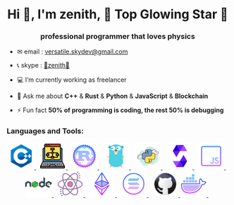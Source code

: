 <h1 align="center">Hi 👋, I'm zenith, 🌟 Top Glowing Star 🔭</h1>
<h3 align="center">professional programmer that loves physics</h3>

* ✉ email : <a href="versatile.skydev@gmail.com">versatile.skydev@gmail.com</a>

* 📞 skype : <a href="https://join.skype.com/invite/sTcIbKLV2x6u">🌟zenith🌟</a>

- 💻 I’m currently working as freelancer

- 💬 Ask me about **C++** & **Rust** & **Python** & **JavaScript** & **Blockchain**

- ⚡ Fun fact **50% of programming is coding, the rest 50% is debugging**

<h3 align="left">Languages and Tools:</h3>
<p align="center"> 
    <a href="https://www.w3schools.com/cpp/" target="_blank" rel="noreferrer"> 
        <img src="c++.png" alt="cplusplus" width="60" height="60" />
    </a> &nbsp;
    <a href="https://www.w3schools.com/cpp/" target="_blank" rel="noreferrer"> 
        <img src="algorithm.png" alt="algorithm" width="60" height="60" />
    </a> &nbsp;  
    <a href="https://www.rust-lang.org/" target="_blank" rel="noreferrer">
        <img src="rust.png" alt="rust" width="60" height="60" />
    </a> &nbsp; 
    <a href="https://go.dev/doc/" target="_blank" rel="noreferrer">
        <img src="golang.png" alt="go" width="60" height="60" />
    </a> &nbsp; 
    <a href="https://www.python.org/" target="_blank" rel="noreferrer">
        <img src="python.png" alt="python" width="60" height="60" />
    </a> &nbsp; 
    <a href="https://docs.soliditylang.org/en/v0.8.19/" target="_blank" rel="noreferrer">
        <img src="solidity.png" alt="solidity" width="60" height="60" />
    </a> &nbsp; 
    <a  href="https://developer.mozilla.org/en-US/docs/Web/JavaScript" target="_blank" rel="noreferrer"> 
        <img src="javascript.png" alt="javascript" width="60" height="60" />
    </a> &nbsp;
    <a  href="https://nodejs.org/en/docs" target="_blank" rel="noreferrer"> 
        <img src="nodejs.png" alt="node" width="60" height="60" />
    </a> &nbsp;
    <a  href="https://legacy.reactjs.org/docs/getting-started.html" target="_blank" rel="noreferrer"> 
        <img src="react.png" alt="react" width="60" height="60" />
    </a> &nbsp;
    <a  href="https://docs.solana.com/" target="_blank" rel="noreferrer"> 
        <img src="ethereum.png" alt="ethereum" width="60" height="60" />
    </a> &nbsp;
    <a  href="https://docs.solana.com/" target="_blank" rel="noreferrer"> 
        <img src="solana.png" alt="solana" width="60" height="60" />
    </a> &nbsp;
    <a href="https://docs.github.com/en/actions" target="_blank" rel="noreferrer"> 
        <img src="github.png" alt="opencv" width="60" height="60" />
    </a>
    <a href="https://www.docker.com/" target="_blank" rel="noreferrer"> 
        <img src="docker.png" alt="docker" width="60" height="60" /> 
    </a> &nbsp;
</p>